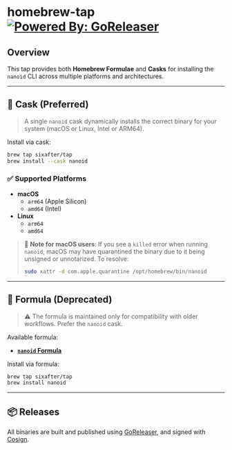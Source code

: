 # homebrew-tap [![Powered By: GoReleaser](https://img.shields.io/badge/powered%20by-goreleaser-green.svg?style=flat-square)](https://github.com/goreleaser)

## Overview

This tap provides both **Homebrew Formulae** and **Casks** for installing the `nanoid` CLI across multiple platforms and architectures.

---

## 🍺 Cask (Preferred)

> A single `nanoid` cask dynamically installs the correct binary for your system (macOS or Linux, Intel or ARM64).

Install via cask:

```bash
brew tap sixafter/tap
brew install --cask nanoid
```

### ✅ Supported Platforms

- **macOS**
  - `arm64` (Apple Silicon)
  - `amd64` (Intel)
- **Linux**
  - `arm64`
  - `amd64`

> 🔐 **Note for macOS users**: If you see a `killed` error when running `nanoid`, macOS may have quarantined the binary due to it being unsigned or unnotarized. To resolve:
>
> ```bash
> sudo xattr -d com.apple.quarantine /opt/homebrew/bin/nanoid
> ```

---

## 🧪 Formula (Deprecated)

> ⚠️ The formula is maintained only for compatibility with older workflows. Prefer the `nanoid` cask.

Available formula:

- [**`nanoid` Formula**](Formula/nanoid.rb)

Install via formula:

```bash
brew tap sixafter/tap
brew install nanoid
```

---

## 📦 Releases

All binaries are built and published using [GoReleaser](https://goreleaser.com), and signed with [Cosign](https://github.com/sigstore/cosign).
